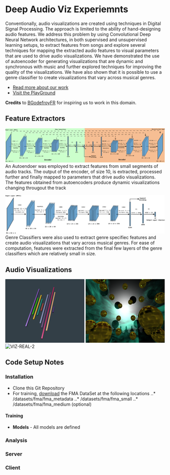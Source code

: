 # Deep Audio Viz Experiemnts

Conventionally, audio visualizations are created using techniques in Digital Signal Processing.
The approach is limited to the ability of hand-designing audio features.
We address this problem by using Convolutional Deep Neural Network architectures, 
in both supervised and unsupervised learning setups, to extract features from songs 
and explore several techniques for mapping the extracted audio features to visual parameters 
that are used to drive audio visualizations. We have demonstrated the use of autoencoder
for generating visualizations that are dynamic and synchronous with music and further explored 
techniques for improving the quality of the visualizations. We have also shown that
it is possible to use a genre classifier to create visualizations that vary across musical genres. 

* [Read more about our work](https://github.com/rbiswas143/deep-audioviz-experiments/blob/master/rsrcs/paper.pdf)
* [Visit the PlayGround](https://rbiswas143.github.io/deep-audioviz-experiments/)

**Credits** to [BGodefroyFR](https://github.com/BGodefroyFR/Deep-Audio-Visualization) for inspiring us to work in this domain.

## Feature Extractors

![Autoencoder Architectur](https://github.com/rbiswas143/deep-audioviz-experiments/blob/master/rsrcs/ae.png)
An Autoendoer was employed to extract features from small segments of audio tracks. The output of the encoder, of size 10,
is extracted, processed further and finally mapped to parameters that drive audio visualizations. The features obtained
from autoencoders produce dynamic visualizations changing througout the track

![Autoencoder Architectur](https://github.com/rbiswas143/deep-audioviz-experiments/blob/master/rsrcs/alexnet.png)
Genre Classifiers were also used to extract genre specifiec features and create audio visualizations that vary across
musical genres. For ease of computation, features were extracted from the final few layers of the genre classifiers
which are relatively small in size.

## Audio Visualizations

![VIZ-BAR](https://github.com/rbiswas143/deep-audioviz-experiments/blob/master/rsrcs/random2.png)
![VIZ-REAL-1](https://github.com/rbiswas143/deep-audioviz-experiments/blob/master/rsrcs/deterministic-vizreal1.png)
![VIZ-REAL-2](https://github.com/rbiswas143/deep-audioviz-experiments/blob/master/rsrcs/vizreal3.png)

## Code Setup Notes

### Installation
* Clone this Git Repository
* For training, [download](https://github.com/mdeff/fma) the FMA DataSet at the following locations
..* /datasets/fma/fma_metadata
..* /datasets/fma/fma_small
..* /datasets/fma/fma_medium (optional)

#### Training
* **Models** - All models are defined

### Analysis

### Server

### Client
